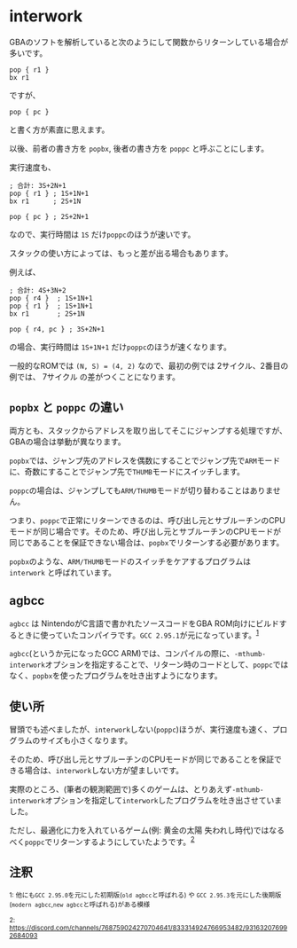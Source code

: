 # interwork

GBAのソフトを解析していると次のようにして関数からリターンしている場合が多いです。

```
pop { r1 }
bx r1
```

ですが、

```
pop { pc }
```

と書く方が素直に思えます。

以後、前者の書き方を `popbx`, 後者の書き方を `poppc` と呼ぶことにします。

実行速度も、

```
; 合計: 3S+2N+1
pop { r1 } ; 1S+1N+1
bx r1      ; 2S+1N
```

```
pop { pc } ; 2S+2N+1
```

なので、実行時間は `1S` だけ`poppc`のほうが速いです。

スタックの使い方によっては、もっと差が出る場合もあります。

例えば、

```
; 合計: 4S+3N+2
pop { r4 }  ; 1S+1N+1
pop { r1 }  ; 1S+1N+1
bx r1       ; 2S+1N
```

```
pop { r4, pc } ; 3S+2N+1
```

の場合、実行時間は `1S+1N+1` だけ`poppc`のほうが速くなります。

一般的なROMでは `(N, S) = (4, 2)` なので、最初の例では 2サイクル、2番目の例では、 7サイクル の差がつくことになります。

## `popbx` と `poppc` の違い

両方とも、スタックからアドレスを取り出してそこにジャンプする処理ですが、GBAの場合は挙動が異なります。

`popbx`では、ジャンプ先のアドレスを偶数にすることでジャンプ先で`ARM`モードに、奇数にすることでジャンプ先で`THUMB`モードにスイッチします。

`poppc`の場合は、ジャンプしても`ARM/THUMB`モードが切り替わることはありません。

つまり、`poppc`で正常にリターンできるのは、呼び出し元とサブルーチンのCPUモードが同じ場合です。そのため、呼び出し元とサブルーチンのCPUモードが同じであることを保証できない場合は、`popbx`でリターンする必要があります。

`popbx`のような、`ARM/THUMB`モードのスイッチをケアするプログラムは `interwork` と呼ばれています。

## agbcc

`agbcc` は NintendoがC言語で書かれたソースコードをGBA ROM向けにビルドするときに使っていたコンパイラです。`GCC 2.95.1`が元になっています。<sup>[1](#agbcc)</sup>

`agbcc`(というか元になったGCC ARM)では、コンパイルの際に、`-mthumb-interwork`オプションを指定することで、リターン時のコードとして、`poppc`ではなく、`popbx`を使ったプログラムを吐き出すようになります。

## 使い所

冒頭でも述べましたが、`interwork`しない(`poppc`)ほうが、実行速度も速く、プログラムのサイズも小さくなります。

そのため、呼び出し元とサブルーチンのCPUモードが同じであることを保証できる場合は、`interwork`しない方が望ましいです。

実際のところ、(筆者の観測範囲で)多くのゲームは、とりあえず`-mthumb-interwork`オプションを指定して`interwork`したプログラムを吐き出させていました。

ただし、最適化に力を入れているゲーム(例: 黄金の太陽 失われし時代)ではなるべく`poppc`でリターンするようにしていたようです。<sup>[2](#gstla)</sup>

## 注釈

<sup id="agbcc">1: 他にも`GCC 2.95.0`を元にした初期版(`old agbcc`と呼ばれる) や `GCC 2.95.3`を元にした後期版(`modern agbcc`,`new agbcc`と呼ばれる)がある模様 </sup>

<sup id="gstla">2: https://discord.com/channels/768759024270704641/833314924766953482/931632076992684093 </sup>

